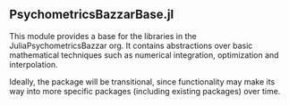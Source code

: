 ## PsychometricsBazzarBase.jl

This module provides a base for the libraries in the JuliaPsychometricsBazzar
org. It contains abstractions over basic mathematical techniques such as
numerical integration, optimization and interpolation.

Ideally, the package will be transitional, since functionality may make its way
into more specific packages (including existing packages) over time.